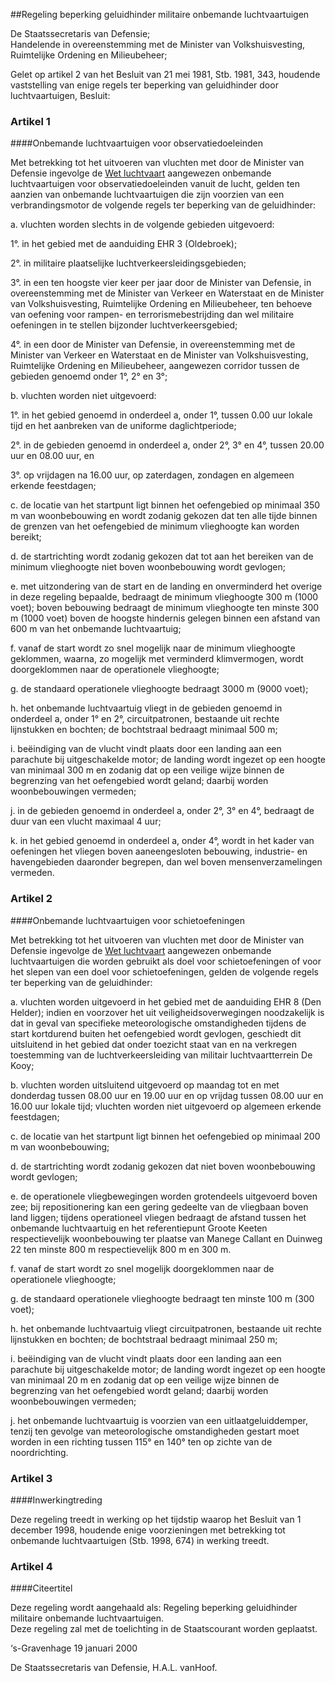 <meta http-equiv='Content-Type' content='text/html; charset=utf-8' />

##Regeling beperking geluidhinder militaire onbemande luchtvaartuigen

De Staatssecretaris van Defensie;  
Handelende in overeenstemming met de Minister van Volkshuisvesting, Ruimtelijke Ordening en Milieubeheer;

Gelet op artikel 2 van het Besluit van 21 mei 1981, Stb. 1981, 343, houdende vaststelling van enige regels ter beperking van geluidhinder door luchtvaartuigen,
Besluit:    

### Artikel  1  

####Onbemande luchtvaartuigen voor observatiedoeleinden

Met betrekking tot het uitvoeren van vluchten met door de Minister van Defensie ingevolge de [Wet luchtvaart](../../../../../../../../wet/wet/luchtvaart/BWBR0005555/README.md) aangewezen onbemande luchtvaartuigen voor observatiedoeleinden vanuit de lucht, gelden ten aanzien van onbemande luchtvaartuigen die zijn voorzien van een verbrandingsmotor de volgende regels ter beperking van de geluidhinder: 

a. vluchten worden slechts in de volgende gebieden uitgevoerd: 

1°. in het gebied met de aanduiding EHR 3 (Oldebroek);  

2°. in militaire plaatselijke luchtverkeersleidingsgebieden;  

3°. in een ten hoogste vier keer per jaar door de Minister van Defensie, in overeenstemming met de Minister van Verkeer en Waterstaat en de Minister van Volkshuisvesting, Ruimtelijke Ordening en Milieubeheer, ten behoeve van oefening voor rampen- en terrorismebestrijding dan wel militaire oefeningen in te stellen bijzonder luchtverkeersgebied;  

4°. in een door de Minister van Defensie, in overeenstemming met de Minister van Verkeer en Waterstaat en de Minister van Volkshuisvesting, Ruimtelijke Ordening en Milieubeheer, aangewezen corridor tussen de gebieden genoemd onder 1°, 2° en 3°;    

b. vluchten worden niet uitgevoerd: 

1°. in het gebied genoemd in onderdeel a, onder 1°, tussen 0.00 uur lokale tijd en het aanbreken van de uniforme daglichtperiode;  

2°. in de gebieden genoemd in onderdeel a, onder 2°, 3° en 4°, tussen 20.00 uur en 08.00 uur, en  

3°. op vrijdagen na 16.00 uur, op zaterdagen, zondagen en algemeen erkende feestdagen;    

c. de locatie van het startpunt ligt binnen het oefengebied op minimaal 350 m van woonbebouwing en wordt zodanig gekozen dat ten alle tijde binnen de grenzen van het oefengebied de minimum vlieghoogte kan worden bereikt;  

d. de startrichting wordt zodanig gekozen dat tot aan het bereiken van de minimum vlieghoogte niet boven woonbebouwing wordt gevlogen;  

e. met uitzondering van de start en de landing en onverminderd het overige in deze regeling bepaalde, bedraagt de minimum vlieghoogte 300 m (1000 voet); boven bebouwing bedraagt de minimum vlieghoogte ten minste 300 m (1000 voet) boven de hoogste hindernis gelegen binnen een afstand van 600 m van het onbemande luchtvaartuig;  

f. vanaf de start wordt zo snel mogelijk naar de minimum vlieghoogte geklommen, waarna, zo mogelijk met verminderd klimvermogen, wordt doorgeklommen naar de operationele vlieghoogte;  

g. de standaard operationele vlieghoogte bedraagt 3000 m (9000 voet);  

h. het onbemande luchtvaartuig vliegt in de gebieden genoemd in onderdeel a, onder 1° en 2°, circuitpatronen, bestaande uit rechte lijnstukken en bochten; de bochtstraal bedraagt minimaal 500 m;  

i. beëindiging van de vlucht vindt plaats door een landing aan een parachute bij uitgeschakelde motor; de landing wordt ingezet op een hoogte van minimaal 300 m en zodanig dat op een veilige wijze binnen de begrenzing van het oefengebied wordt geland; daarbij worden woonbebouwingen vermeden;  

j. in de gebieden genoemd in onderdeel a, onder 2°, 3° en 4°, bedraagt de duur van een vlucht maximaal 4 uur;  

k. in het gebied genoemd in onderdeel a, onder 4°, wordt in het kader van oefeningen het vliegen boven aaneengesloten bebouwing, industrie- en havengebieden daaronder begrepen, dan wel boven mensenverzamelingen vermeden.    

### Artikel  2  

####Onbemande luchtvaartuigen voor schietoefeningen

Met betrekking tot het uitvoeren van vluchten met door de Minister van Defensie ingevolge de [Wet luchtvaart](../../../../../../../../wet/wet/luchtvaart/BWBR0005555/README.md) aangewezen onbemande luchtvaartuigen die worden gebruikt als doel voor schietoefeningen of voor het slepen van een doel voor schietoefeningen, gelden de volgende regels ter beperking van de geluidhinder: 

a. vluchten worden uitgevoerd in het gebied met de aanduiding EHR 8 (Den Helder); indien en voorzover het uit veiligheidsoverwegingen noodzakelijk is dat in geval van specifieke meteorologische omstandigheden tijdens de start kortdurend buiten het oefengebied wordt gevlogen, geschiedt dit uitsluitend in het gebied dat onder toezicht staat van en na verkregen toestemming van de luchtverkeersleiding van militair luchtvaartterrein De Kooy;  

b. vluchten worden uitsluitend uitgevoerd op maandag tot en met donderdag tussen 08.00 uur en 19.00 uur en op vrijdag tussen 08.00 uur en 16.00 uur lokale tijd; vluchten worden niet uitgevoerd op algemeen erkende feestdagen;  

c. de locatie van het startpunt ligt binnen het oefengebied op minimaal 200 m van woonbebouwing;  

d. de startrichting wordt zodanig gekozen dat niet boven woonbebouwing wordt gevlogen;  

e. de operationele vliegbewegingen worden grotendeels uitgevoerd boven zee; bij repositionering kan een gering gedeelte van de vliegbaan boven land liggen; tijdens operationeel vliegen bedraagt de afstand tussen het onbemande luchtvaartuig en het referentiepunt Groote Keeten respectievelijk woonbebouwing ter plaatse van Manege Callant en Duinweg 22 ten minste 800 m respectievelijk 800 m en 300 m.  

f. vanaf de start wordt zo snel mogelijk doorgeklommen naar de operationele vlieghoogte;  

g. de standaard operationele vlieghoogte bedraagt ten minste 100 m (300 voet);  

h. het onbemande luchtvaartuig vliegt circuitpatronen, bestaande uit rechte lijnstukken en bochten; de bochtstraal bedraagt minimaal 250 m;  

i. beëindiging van de vlucht vindt plaats door een landing aan een parachute bij uitgeschakelde motor; de landing wordt ingezet op een hoogte van minimaal 20 m en zodanig dat op een veilige wijze binnen de begrenzing van het oefengebied wordt geland; daarbij worden woonbebouwingen vermeden;  

j. het onbemande luchtvaartuig is voorzien van een uitlaatgeluiddemper, tenzij ten gevolge van meteorologische omstandigheden gestart moet worden in een richting tussen 115° en 140° ten op zichte van de noordrichting.    

### Artikel  3  

####Inwerkingtreding

Deze regeling treedt in werking op het tijdstip waarop het Besluit van 1 december 1998, houdende enige voorzieningen met betrekking tot onbemande luchtvaartuigen (Stb. 1998, 674) in werking treedt.  

### Artikel  4  

####Citeertitel

Deze regeling wordt aangehaald als: Regeling beperking geluidhinder militaire onbemande luchtvaartuigen.  
Deze regeling zal met de toelichting in de Staatscourant worden geplaatst.   

‘s-Gravenhage 
19 januari 2000    

De 
Staatssecretaris van Defensie, 
H.A.L. vanHoof.    
